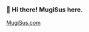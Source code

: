 ### 👋 Hi there! MugiSus here.

<a href="https://mugisus.com" target="_blank" rel="noopener noreferrer">MugiSus.com</a>
